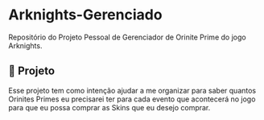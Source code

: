 # Arknights-Gerenciado
 
Repositório do Projeto Pessoal de Gerenciador de Orinite Prime do jogo Arknights.

## 🔨 Projeto

Esse projeto tem como intenção ajudar a me organizar para saber quantos Orinites Primes eu precisarei ter para cada evento que acontecerá no jogo para que eu possa comprar as Skins que eu desejo comprar.

